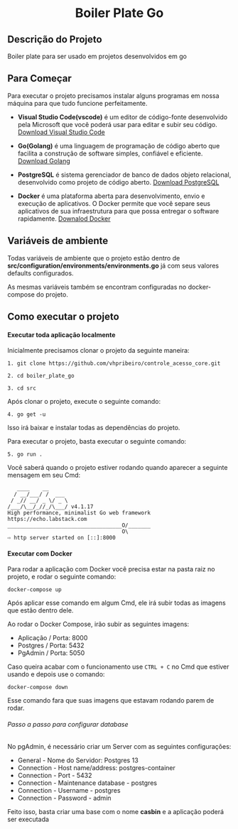 <h1 align="center"> Boiler Plate Go </h1>

## Descrição do Projeto

<p align="justify"> Boiler plate para ser usado em projetos desenvolvidos em go</p>

## Para Começar

Para executar o projeto precisamos instalar alguns programas em nossa máquina para que tudo funcione perfeitamente.

- **Visual Studio Code(vscode)** é um editor de código-fonte desenvolvido pela Microsoft que você poderá usar para editar e subir seu código. [Download Visual Studio Code](https://code.visualstudio.com/download)

- **Go(Golang)** é uma linguagem de programação de código aberto que facilita a construção de software simples, confiável e eficiente. [Download Golang](https://golang.org/doc/install#download)

- **PostgreSQL** é sistema gerenciador de banco de dados objeto relacional, desenvolvido como projeto de código aberto. [Download PostgreSQL](https://www.postgresql.org/download/)

- **Docker** é uma plataforma aberta para desenvolvimento, envio e execução de aplicativos. O Docker permite que você separe seus aplicativos de sua infraestrutura para que possa entregar o software rapidamente. [Downalod Docker](https://docs.docker.com/get-docker/)

## Variáveis de ambiente

Todas variáveis de ambiente que o projeto estão dentro de **src/configuration/environments/environments.go** já com seus valores defaults configurados.

As mesmas variáveis também se encontram configuradas no docker-compose do projeto.

## Como executar o projeto

#### Executar toda aplicação localmente

Inicialmente precisamos clonar o projeto da seguinte maneira:

`1. git clone https://github.com/vhpribeiro/controle_acesso_core.git`

`2. cd boiler_plate_go`

`3. cd src`

Após clonar o projeto, execute o seguinte comando:

`4. go get -u`

Isso irá baixar e instalar todas as dependências do projeto.

Para executar o projeto, basta executar o seguinte comando:

`5. go run .`

Você saberá quando o projeto estiver rodando quando aparecer a seguinte mensagem em seu Cmd:

```
   ____    __
  / __/___/ /  ___
 / _// __/ _ \/ _ \
/___/\__/_//_/\___/ v4.1.17
High performance, minimalist Go web framework
https://echo.labstack.com
____________________________________O/_______
                                    O\
⇨ http server started on [::]:8000
```

#### Executar com Docker

Para rodar a aplicação com Docker você precisa estar na pasta raiz no projeto, e rodar o seguinte comando:

`docker-compose up`

Após aplicar esse comando em algum Cmd, ele irá subir todas as imagens que estão dentro dele.

Ao rodar o Docker Compose, irão subir as seguintes imagens:
 - Aplicação / Porta: 8000
 - Postgres / Porta: 5432
 - PgAdmin / Porta: 5050

Caso queira acabar com o funcionamento use `CTRL + C` no Cmd que estiver usando e depois use o comando:

`docker-compose down`

Esse comando fara que suas imagens que estavam rodando parem de rodar.

###### Passo a passo para configurar database

No pgAdmin, é necessário criar um Server com as seguintes configurações:
 - General - Nome do Servidor: Postgres 13
 - Connection - Host name/address: postgres-container
 - Connection - Port - 5432
 - Connection - Maintenance database - postgres
 - Connection - Username - postgres
 - Connection - Password - admin

Feito isso, basta criar uma base com o nome **casbin** e a aplicação poderá ser executada
